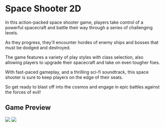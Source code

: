 Space Shooter 2D
==============================

In this action-packed space shooter game, players take control of a powerful spacecraft and battle their way through a series of challenging levels. 

As they progress, they'll encounter hordes of enemy ships and bosses that must be dodged and destroyed.

The game features a variety of play styles with class selection, also allowing players to upgrade their spacecraft and take on even tougher foes. 

With fast-paced gameplay, and a thrilling sci-fi soundtrack, this space shooter is sure to keep players on the edge of their seats. 

So get ready to blast off into the cosmos and engage in epic battles against the forces of evil!

Game Preview
-------------

![](https://github.com/eldemir18/Space-Shooter-2D/blob/main/misc/gameGif.gif)
![](https://github.com/eldemir18/Space-Shooter-2D/blob/main/misc/bossGif.gif)
